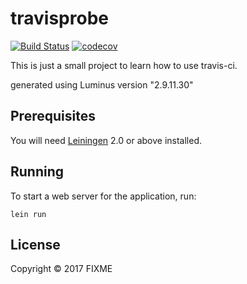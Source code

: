 # travisprobe

[![Build Status](https://travis-ci.org/axeclbr/travisprobe.svg?branch=master)](https://travis-ci.org/axeclbr/travisprobe)
[![codecov](https://codecov.io/gh/axeclbr/travisprobe/branch/master/graph/badge.svg)](https://codecov.io/gh/axeclbr/travisprobe)

This is just a small project to learn how to use travis-ci.

generated using Luminus version "2.9.11.30"

## Prerequisites

You will need [Leiningen][1] 2.0 or above installed.

[1]: https://github.com/technomancy/leiningen

## Running

To start a web server for the application, run:

    lein run

## License

Copyright © 2017 FIXME
